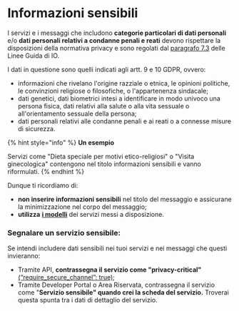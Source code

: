 # Informazioni sensibili

I servizi e i messaggi che includono **categorie particolari di dati personali** e/o **dati personali relativi a condanne penali e reati** devono rispettare la disposizioni della normativa privacy e sono regolati dal [paragrafo 7.3](https://trasparenza.agid.gov.it/moduli/downloadFile.php?file=oggetto\_allegati/213121604430O\_\_OLG+Punto+accesso+telematico+servizi+PA\_3.11.2021.pdf) delle Linee Guida di IO.

I dati in questione sono quelli indicati agli artt. 9 e 10 GDPR, ovvero:&#x20;

* informazioni che rivelano l'origine razziale o etnica, le opinioni politiche, le convinzioni religiose o filosofiche, o l'appartenenza sindacale;
* dati genetici, dati biometrici intesi a identificare in modo univoco una persona fisica, dati relativi alla salute o alla vita sessuale o all'orientamento sessuale della persona;
* dati personali relativi alle condanne penali e ai reati o a connesse misure di sicurezza.

{% hint style="info" %}
**Un esempio**

Servizi come "Dieta speciale per motivi etico-religiosi" o "Visita ginecologica" contengono nel titolo informazioni sensibili e vanno riformulati.
{% endhint %}

Dunque ti ricordiamo di:

* **non inserire informazioni sensibili** nel titolo del messaggio e assicurane la minimizzazione nel corpo del messaggio;
* **utilizza** [**i modelli**](../catalogo-dei-servizi-e-modelli/i-modelli-dei-servizi-piu-frequenti/) dei servizi messi a disposizione.

### Segnalare un servizio sensibile:&#x20;

Se intendi includere dati sensibili nei tuoi servizi e nei messaggi che questi invieranno:

* Tramite API, **contrassegna il servizio come "privacy-critical"** [(“require\_secure\_channel”: true)](http://127.0.0.1:5000/s/mzwjFv2XaE1mjbz7I8gt/api/api-servizi/create-service);
* Tramite Developer Portal o Area Riservata, contrassegna il servizio come "**Servizio sensibile" quando crei la scheda del servizio.** Troverai questa spunta tra i dati di dettaglio del servizio.
